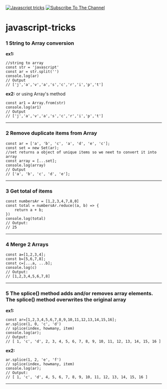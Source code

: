 [![Javascript tricks](https://img.shields.io/badge/Javascript-4630EB.svg?style=for-the-badge&labelColor=000)](https://github.com/vishalpwr/js)
[![Subscribe To The Channel](https://img.shields.io/badge/Subscribe-red.svg?style=for-the-badge&logo=youtube&labelColor=red&logoWidth=20&logoColor=fff)](https://www.youtube.com/channel/UCC6L3eilEVJhhqiAdepWcng)

# javascript-tricks

### 1 String to Array conversion
**ex1:**
```
//string to array
const str = 'javascript'
const ar = str.split('')
console.log(ar)
// Output
// ['j','a','v','a','s','c','r','i','p','t']
```
**ex2:**
or using Array's method
```
const ar1 = Array.from(str)
console.log(ar1)
// Output
// ['j','a','v','a','s','c','r','i','p','t']
```
-----------------------------------------------------
### 2 Remove duplicate items from Array
```
const ar = ['a', 'b', 'c', 'a', 'd', 'e', 'c'];
const set = new Set(ar);
//set returns a object of unique items so we neet to convert it into array
const array = [...set];
console.log(array)
// Output
// ['a', 'b', 'c', 'd', 'e'];
```
-----------------------------------------------------
### 3 Get total of items
```
const numbersAr = [1,2,3,4,7,8,0]
const total = numbersAr.reduce((a, b) => {
	return a + b;
})
console.log(total)
// Output:
// 25
```
-----------------------------------------------------
### 4 Merge 2 Arrays
```
const a=[1,2,3,4];
const b=[5,6,7,8];
const c=[...a, ...b];
console.log(c)
// Output:
// [1,2,3,4,5,6,7,8]
```
-----------------------------------------------------
### 5 The splice() method adds and/or removes array elements. The splice() method overwrites the original array
**ex1:**
```
const ar=[1,2,3,4,5,6,7,8,9,10,11,12,13,14,15,16];
ar.splice(1, 0, 'c', 'd')
// splice(index, howmany, item)
console.log(ar);
// Output:
// [ 1, 'c', 'd', 2, 3, 4, 5, 6, 7, 8, 9, 10, 11, 12, 13, 14, 15, 16 ]
```
**ex2:**
```
ar.splice(1, 2, 'e', 'f')
// splice(index, howmany, item)
console.log(ar);
// Output:
// [ 1, 'c', 'd', 4, 5, 6, 7, 8, 9, 10, 11, 12, 13, 14, 15, 16 ]

```
-----------------------------------------------------
